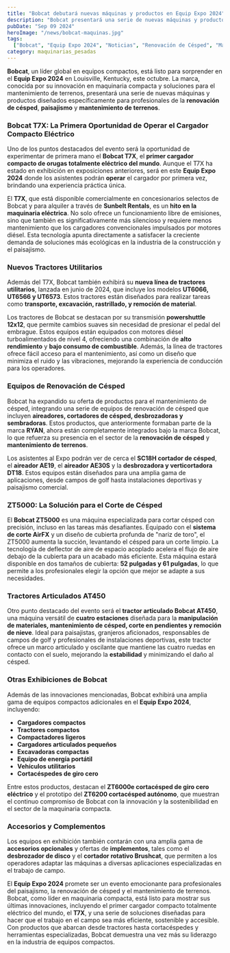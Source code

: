 ```yaml
---
title: "Bobcat debutará nuevas máquinas y productos en Equip Expo 2024"
description: "Bobcat presentará una serie de nuevas máquinas y productos en el Equip Expo 2024, incluyendo el debut operativo del T7X, el primer cargador compacto totalmente eléctrico del mundo."
pubDate: "Sep 09 2024"
heroImage: "/news/bobcat-maquinas.jpg"
tags:
  ["Bobcat", "Equip Expo 2024", "Noticias", "Renovación de Césped", "Maquinaria Compacta"]
category: maquinarias_pesadas
---
```


**Bobcat**, un líder global en equipos compactos, está listo para sorprender en el **Equip Expo 2024** en Louisville, Kentucky, este octubre. La marca, conocida por su innovación en maquinaria compacta y soluciones para el mantenimiento de terrenos, presentará una serie de nuevas máquinas y productos diseñados específicamente para profesionales de la **renovación de césped**, **paisajismo** y **mantenimiento de terrenos**.

### Bobcat T7X: La Primera Oportunidad de Operar el Cargador Compacto Eléctrico

Uno de los puntos destacados del evento será la oportunidad de experimentar de primera mano el **Bobcat T7X**, el **primer cargador compacto de orugas totalmente eléctrico del mundo**. Aunque el T7X ha estado en exhibición en exposiciones anteriores, será en este **Equip Expo 2024** donde los asistentes podrán **operar** el cargador por primera vez, brindando una experiencia práctica única.

El **T7X**, que está disponible comercialmente en concesionarios selectos de Bobcat y para alquiler a través de **Sunbelt Rentals**, es un **hito en la maquinaria eléctrica**. No solo ofrece un funcionamiento libre de emisiones, sino que también es significativamente más silencioso y requiere menos mantenimiento que los cargadores convencionales impulsados por motores diésel. Esta tecnología apunta directamente a satisfacer la creciente demanda de soluciones más ecológicas en la industria de la construcción y el paisajismo.

### Nuevos Tractores Utilitarios

Además del T7X, Bobcat también exhibirá su **nueva línea de tractores utilitarios**, lanzada en junio de 2024, que incluye los modelos **UT6066, UT6566 y UT6573**. Estos tractores están diseñados para realizar tareas como **transporte, excavación, rastrillado, y remoción de material**.

Los tractores de Bobcat se destacan por su transmisión **powershuttle 12x12**, que permite cambios suaves sin necesidad de presionar el pedal del embrague. Estos equipos están equipados con motores diésel turboalimentados de nivel 4, ofreciendo una combinación de **alto rendimiento** y **bajo consumo de combustible**. Además, la línea de tractores ofrece fácil acceso para el mantenimiento, así como un diseño que minimiza el ruido y las vibraciones, mejorando la experiencia de conducción para los operadores.

### Equipos de Renovación de Césped

Bobcat ha expandido su oferta de productos para el mantenimiento de césped, integrando una serie de equipos de renovación de césped que incluyen **aireadores, cortadores de césped, desbrozadoras y sembradoras**. Estos productos, que anteriormente formaban parte de la marca **RYAN**, ahora están completamente integrados bajo la marca Bobcat, lo que refuerza su presencia en el sector de la **renovación de césped** y **mantenimiento de terrenos**.

Los asistentes al Expo podrán ver de cerca el **SC18H cortador de césped**, el **aireador AE19**, el **aireador AE30S** y la **desbrozadora y verticortadora DT18**. Estos equipos están diseñados para una amplia gama de aplicaciones, desde campos de golf hasta instalaciones deportivas y paisajismo comercial.

### ZT5000: La Solución para el Corte de Césped

El **Bobcat ZT5000** es una máquina especializada para cortar césped con precisión, incluso en las tareas más desafiantes. Equipado con el **sistema de corte AirFX** y un diseño de cubierta profunda de "nariz de toro", el ZT5000 aumenta la succión, levantando el césped para un corte limpio. La tecnología de deflector de aire de espacio acoplado acelera el flujo de aire debajo de la cubierta para un acabado más eficiente. Esta máquina estará disponible en dos tamaños de cubierta: **52 pulgadas y 61 pulgadas**, lo que permite a los profesionales elegir la opción que mejor se adapte a sus necesidades.

### Tractores Articulados AT450

Otro punto destacado del evento será el **tractor articulado Bobcat AT450**, una máquina versátil de **cuatro estaciones** diseñada para la **manipulación de materiales, mantenimiento de césped, corte en pendientes y remoción de nieve**. Ideal para paisajistas, granjeros aficionados, responsables de campos de golf y profesionales de instalaciones deportivas, este tractor ofrece un marco articulado y oscilante que mantiene las cuatro ruedas en contacto con el suelo, mejorando la **estabilidad** y minimizando el daño al césped.

### Otras Exhibiciones de Bobcat

Además de las innovaciones mencionadas, Bobcat exhibirá una amplia gama de equipos compactos adicionales en el **Equip Expo 2024**, incluyendo:

- **Cargadores compactos**
- **Tractores compactos**
- **Compactadores ligeros**
- **Cargadores articulados pequeños**
- **Excavadoras compactas**
- **Equipo de energía portátil**
- **Vehículos utilitarios**
- **Cortacéspedes de giro cero**

Entre estos productos, destacan el **ZT6000e cortacésped de giro cero eléctrico** y el prototipo del **ZT6200 cortacésped autónomo**, que muestran el continuo compromiso de Bobcat con la innovación y la sostenibilidad en el sector de la maquinaria compacta.

### Accesorios y Complementos

Los equipos en exhibición también contarán con una amplia gama de **accesorios opcionales** y ofertas de **implementos**, tales como el **desbrozador de disco** y el **cortador rotativo Brushcat**, que permiten a los operadores adaptar las máquinas a diversas aplicaciones especializadas en el trabajo de campo.

El **Equip Expo 2024** promete ser un evento emocionante para profesionales del paisajismo, la renovación de césped y el mantenimiento de terrenos. Bobcat, como líder en maquinaria compacta, está listo para mostrar sus últimas innovaciones, incluyendo el primer cargador compacto totalmente eléctrico del mundo, el **T7X**, y una serie de soluciones diseñadas para hacer que el trabajo en el campo sea más eficiente, sostenible y accesible. Con productos que abarcan desde tractores hasta cortacéspedes y herramientas especializadas, Bobcat demuestra una vez más su liderazgo en la industria de equipos compactos.


